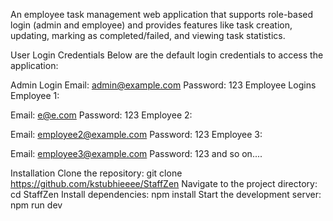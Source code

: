 <!-- # React + Vite

This template provides a minimal setup to get React working in Vite with HMR and some ESLint rules.

Currently, two official plugins are available:

- [@vitejs/plugin-react](https://github.com/vitejs/vite-plugin-react/blob/main/packages/plugin-react/README.md) uses [Babel](https://babeljs.io/) for Fast Refresh
- [@vitejs/plugin-react-swc](https://github.com/vitejs/vite-plugin-react-swc) uses [SWC](https://swc.rs/) for Fast Refresh
# employee-management-system -->

An employee task management web application that supports role-based login (admin and employee) and provides features like task creation, updating, marking as completed/failed, and viewing task statistics.

User Login Credentials
Below are the default login credentials to access the application:

Admin Login
Email: admin@example.com
Password: 123
Employee Logins
Employee 1:

Email: e@e.com
Password: 123
Employee 2:

Email: employee2@example.com
Password: 123
Employee 3:

Email: employee3@example.com
Password: 123
and so on....

Installation
Clone the repository:
git clone https://github.com/kstubhieeee/StaffZen
Navigate to the project directory:
cd StaffZen
Install dependencies:
npm install
Start the development server:
npm run dev